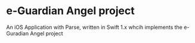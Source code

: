 # e-Guardian Angel project
An iOS Application with Parse, written in Swift 1.x whcih implements the e-Guradian Angel project
